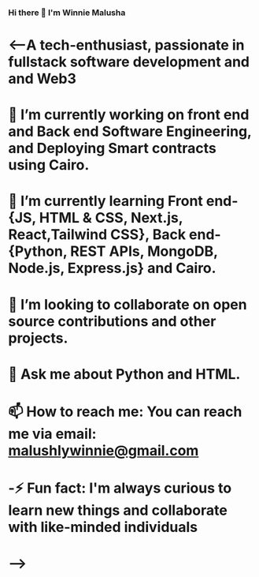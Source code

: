 ### Hi there 👋 I'm Winnie Malusha
# <--A tech-enthusiast, passionate in fullstack software development and and Web3
# 🔭 I’m currently working on front end and Back end Software Engineering, and Deploying Smart contracts using Cairo.
# 🌱 I’m currently learning Front end- {JS, HTML & CSS, Next.js, React,Tailwind CSS}, Back end- {Python, REST APIs, MongoDB, Node.js, Express.js} and Cairo.
# 👯 I’m looking to collaborate on open source contributions and other projects.
# 💬 Ask me about Python and HTML.
# 📫 How to reach me: You can reach me via email: malushlywinnie@gmail.com
# -⚡ Fun fact: I'm always curious to learn new things and collaborate with like-minded individuals
# -->

